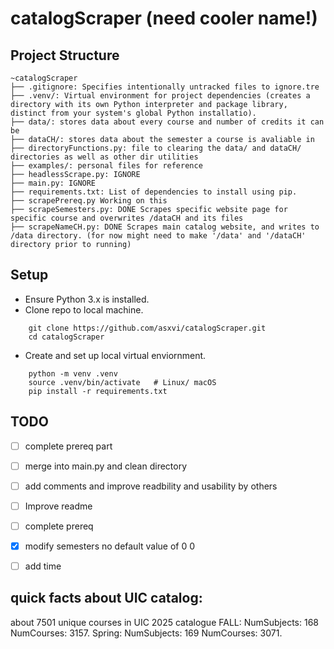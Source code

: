 # catalogScraper (need cooler name!)

## Project Structure 
```
~catalogScraper
├── .gitignore: Specifies intentionally untracked files to ignore.tre
├── .venv/: Virtual environment for project dependencies (creates a directory with its own Python interpreter and package library, distinct from your system's global Python installatio).
├── data/: stores data about every course and number of credits it can be 
├── dataCH/: stores data about the semester a course is avaliable in
├── directoryFunctions.py: file to clearing the data/ and dataCH/ directories as well as other dir utilities
├── examples/: personal files for reference 
├── headlessScrape.py: IGNORE
├── main.py: IGNORE
├── requirements.txt: List of dependencies to install using pip.
├── scrapePrereq.py Working on this
├── scrapeSemesters.py: DONE Scrapes specific website page for specific course and overwrites /dataCH and its files
├── scrapeNameCH.py: DONE Scrapes main catalog website, and writes to /data directory. (for now might need to make '/data' and '/dataCH' directory prior to running)
```


  ## Setup
* Ensure Python 3.x is installed.
* Clone repo to local machine.
```
    git clone https://github.com/asxvi/catalogScraper.git
    cd catalogScraper
```
* Create and set up local virtual enviornment.
```
    python -m venv .venv
    source .venv/bin/activate   # Linux/ macOS
    pip install -r requirements.txt
```

## TODO
- [ ] complete prereq part
- [ ] merge into main.py and clean directory 
- [ ] add comments and improve readbility and usability by others
- [ ] Improve readme

- [ ] complete prereq
- [X] modify semesters no default value of 0 0 
- [ ] add time 

## quick facts about UIC catalog:
about 7501 unique courses in UIC 2025 catalogue
FALL: NumSubjects: 168 NumCourses: 3157.
Spring: NumSubjects: 169 NumCourses: 3071.
